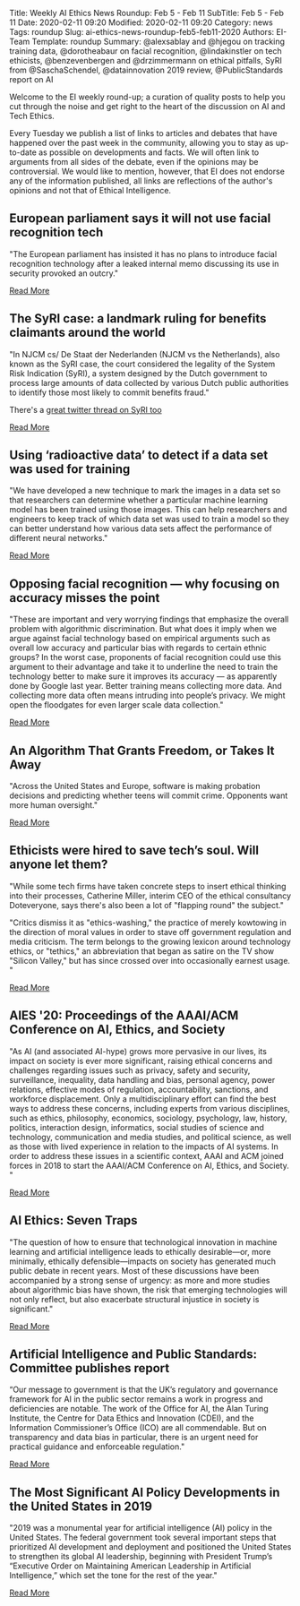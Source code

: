 Title: Weekly AI Ethics News Roundup: Feb 5 - Feb 11
SubTitle: Feb 5 - Feb 11
Date: 2020-02-11 09:20
Modified: 2020-02-11 09:20
Category: news
Tags: roundup
Slug: ai-ethics-news-roundup-feb5-feb11-2020
Authors: EI-Team
Template: roundup
Summary: @alexsablay and @hjegou on tracking training data, @dorotheabaur on facial recognition, @lindakinstler on tech ethicists, @benzevenbergen and @drzimmermann on ethical pitfalls, SyRI from @SaschaSchendel, @datainnovation 2019 review, @PublicStandards report on AI

Welcome to the EI weekly round-up; a curation of quality posts to help you cut through the noise and get right to the heart of the discussion on AI and Tech Ethics.

Every Tuesday we publish a list of links to articles and debates that have happened over the past week in the community, allowing you to stay as up-to-date as possible on developments and facts. We will often link to arguments from all sides of the debate, even if the opinions may be controversial. We would like to mention, however, that EI does not endorse any of the information published, all links are reflections of the author's opinions and not that of Ethical Intelligence.


## European parliament says it will not use facial recognition tech

"The European parliament has insisted it has no plans to introduce facial recognition technology after a leaked internal memo discussing its use in security provoked an outcry."

<a class="readmore" href="https://www.theguardian.com/technology/2020/feb/05/european-parliament-insists-it-will-not-use-facial-recognition-tech">Read More</a>


## The SyRI case: a landmark ruling for benefits claimants around the world

"In NJCM cs/ De Staat der Nederlanden (NJCM vs the Netherlands), also known as the SyRI case, the court considered the legality of the System Risk Indication (SyRI), a system designed by the Dutch government to process large amounts of data collected by various Dutch public authorities to identify those most likely to commit benefits fraud."

There's a [great twitter thread on SyRI too](https://twitter.com/SaschaSchendel/status/1225094322510536705)


<a class="readmore" href="https://privacyinternational.org/news-analysis/3363/syri-case-landmark-ruling-benefits-claimants-around-world?PageSpeed=noscript">Read More</a>


## Using ‘radioactive data’ to detect if a data set was used for training

"We have developed a new technique to mark the images in a data set so that researchers can determine whether a particular machine learning model has been trained using those images. This can help researchers and engineers to keep track of which data set was used to train a model so they can better understand how various data sets affect the performance of different neural networks."

<a class="readmore" href="https://arxiv.org/abs/2002.00937">Read More</a>


## Opposing facial recognition — why focusing on accuracy misses the point


"These are important and very worrying findings that emphasize the overall problem with algorithmic discrimination. But what does it imply when we argue against facial technology based on empirical arguments such as overall low accuracy and particular bias with regards to certain ethnic groups? In the worst case, proponents of facial recognition could use this argument to their advantage and take it to underline the need to train the technology better to make sure it improves its accuracy — as apparently done by Google last year. Better training means collecting more data. And collecting more data often means intruding into people’s privacy. We might open the floodgates for even larger scale data collection."

<a class="readmore" href="https://medium.com/@dorotheabaur/opposing-facial-recognition-why-focusing-on-accuracy-misses-the-point-9b96ea3f864b">Read More</a>


## An Algorithm That Grants Freedom, or Takes It Away

"Across the United States and Europe, software is making probation decisions and predicting whether teens will commit crime. Opponents want more human oversight."


<a class="readmore" href="https://www.nytimes.com/2020/02/06/technology/predictive-algorithms-crime.html?referringSource=articleShare
">Read More</a>


## Ethicists were hired to save tech’s soul. Will anyone let them?

 "While some tech firms have taken concrete steps to insert ethical thinking into their processes, Catherine Miller, interim CEO of the ethical consultancy Doteveryone, says there's also been a lot of "flapping round" the subject."

"Critics dismiss it as "ethics-washing," the practice of merely kowtowing in the direction of moral values in order to stave off government regulation and media criticism. The term belongs to the growing lexicon around technology ethics, or "tethics," an abbreviation that began as satire on the TV show "Silicon Valley," but has since crossed over into occasionally earnest usage. "

<a class="readmore" href="https://www.protocol.com/ethics-silicon-valley">Read More</a>


## AIES '20: Proceedings of the AAAI/ACM Conference on AI, Ethics, and Society

"As AI (and associated AI-hype) grows more pervasive in our lives, its impact on society is ever more significant, raising ethical concerns and challenges regarding issues such as privacy, safety and security, surveillance, inequality, data handling and bias, personal agency, power relations, effective modes of regulation, accountability, sanctions, and workforce displacement. Only a multidisciplinary effort can find the best ways to address these concerns, including experts from various disciplines, such as ethics, philosophy, economics, sociology, psychology, law, history, politics, interaction design, informatics, social studies of science and technology, communication and media studies, and political science, as well as those with lived experience in relation to the impacts of AI systems. In order to address these issues in a scientific context, AAAI and ACM joined forces in 2018 to start the AAAI/ACM Conference on AI, Ethics, and Society. "

<a class="readmore" href="https://dl.acm.org/doi/proceedings/10.1145/3375627#sec1">Read More</a>


## AI Ethics: Seven Traps

"The question of how to ensure that technological innovation in machine learning and artificial intelligence leads to ethically desirable—or, more minimally, ethically defensible—impacts on society has generated much public debate in recent years. Most of these discussions have been accompanied by a strong sense of urgency: as more and more studies about algorithmic bias have shown, the risk that emerging technologies will not only reflect, but also exacerbate structural injustice in society is significant."

  
<a class="readmore" href="https://freedom-to-tinker.com/2019/03/25/ai-ethics-seven-traps/">Read More</a>


## Artificial Intelligence and Public Standards: Committee publishes report   

“Our message to government is that the UK’s regulatory and governance framework for AI in the public sector remains a work in progress and deficiencies are notable. The work of the Office for AI, the Alan Turing Institute, the Centre for Data Ethics and Innovation (CDEI), and the Information Commissioner’s Office (ICO) are all commendable. But on transparency and data bias in particular, there is an urgent need for practical guidance and enforceable regulation."

<a class="readmore" href="https://www.gov.uk/government/news/artificial-intelligence-and-public-standards-committee-publishes-report">Read More</a>


## The Most Significant AI Policy Developments in the United States in 2019

"2019 was a monumental year for artificial intelligence (AI) policy in the United States. The federal government took several important steps that prioritized AI development and deployment and positioned the United States to strengthen its global AI leadership, beginning with President Trump’s “Executive Order on Maintaining American Leadership in Artificial Intelligence,” which set the tone for the rest of the year."

<a class="readmore" href="https://www.datainnovation.org/2020/02/the-most-significant-ai-policy-developments-in-the-united-states-in-2019/">Read More</a>


